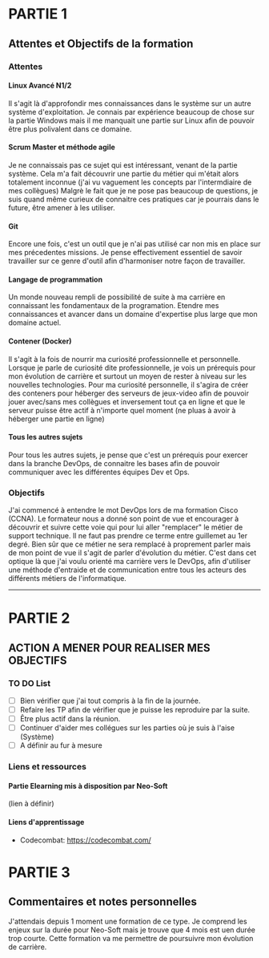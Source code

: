 # **PARTIE 1** 
## **Attentes et Objectifs de la formation**

### **Attentes**

#### **Linux Avancé N1/2**

Il s'agit là d'approfondir mes connaissances dans le système sur un autre système d'exploitation. 
Je connais par expérience beaucoup de chose sur la partie Windows mais il me manquait une partie sur Linux afin de pouvoir être plus polivalent dans ce domaine. 

#### **Scrum Master et méthode agile** 

Je ne connaissais pas ce sujet qui est intéressant, venant de la partie système. 
Cela m'a fait découvrir une partie du métier qui m'était alors totalement inconnue (j'ai vu vaguement les concepts par l'intermdiaire de mes collègues) 
Malgrè le fait que je ne pose pas beaucoup de questions, je suis quand même curieux de connaitre ces pratiques car je pourrais dans le future, être amener à les utiliser. 

#### **Git** 

Encore une fois, c'est un outil que je n'ai pas utilisé car non mis en place sur mes précedentes missions.
Je pense effectivement essentiel de savoir travailler sur ce genre d'outil afin d'harmoniser notre façon de travailler. 

#### **Langage de programmation**

Un monde nouveau rempli de possibilité de suite à ma carrière en connaissant les fondamentaux de la programation.
Etendre mes connaissances et avancer dans un domaine d'expertise plus large que mon domaine actuel. 

#### **Contener (Docker)**

Il s'agit à la fois de nourrir ma curiosité professionnelle et personnelle.
Lorsque je parle de curiosité dite professionnelle, je vois un prérequis pour mon évolution de carrière et surtout un moyen de rester à niveau sur les nouvelles technologies. Pour ma curiosité personnelle, il s'agira de créer des conteners pour héberger des serveurs de jeux-video afin de pouvoir jouer avec/sans mes collègues et inversement tout ça en ligne et que le serveur puisse être actif à n'importe quel moment (ne pluas à avoir à héberger une partie en ligne)

#### **Tous les autres sujets**

Pour tous les autres sujets, je pense que c'est un prérequis pour exercer dans la branche DevOps, de connaitre les bases afin de pouvoir communiquer avec les différentes équipes Dev et Ops. 

### **Objectifs** 

J'ai commencé à entendre le mot DevOps lors de ma formation Cisco (CCNA).
Le formateur nous a donné son point de vue et encourager à découvrir et suivre cette voie qui pour lui aller "remplacer" le métier de support technique.
Il ne faut pas prendre ce terme entre guillemet au 1er degré. Bien sûr que ce métier ne sera remplacé à proprement parler mais de mon point de vue il s'agit de parler d'évolution du métier.
C'est dans cet optique là que j'ai voulu orienté ma carrière vers le DevOps, afin d'utiliser une méthode d'entraide et de communication entre tous les acteurs des différents métiers de l'informatique.

***

# **PARTIE 2**

## **ACTION A MENER POUR REALISER MES OBJECTIFS**

### **TO DO List** 

- [ ] Bien vérifier que j'ai tout compris à la fin de la journée. 
- [ ] Refaire les TP afin de vérifier que je puisse les reproduire par la suite.
- [ ] Être plus actif dans la réunion.
- [ ] Continuer d'aider mes collégues sur les parties où je suis à l'aise (Système)
- [ ] A définir au fur à mesure

### **Liens et ressources**

#### **Partie Elearning mis à disposition par Neo-Soft** 

(lien à définir)

#### **Liens d'apprentissage**

- Codecombat:
<https://codecombat.com/>

# **PARTIE 3**

## **Commentaires et notes personnelles**

J'attendais depuis 1 moment une formation de ce type. Je comprend les enjeux sur la durée pour Neo-Soft mais je trouve que 4 mois est uen durée trop courte. 
Cette formation va me permettre de poursuivre mon évolution de carrière. 

